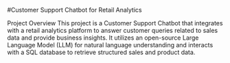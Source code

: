 #Customer Support Chatbot for Retail Analytics

Project Overview
This project is a Customer Support Chatbot that integrates with a retail analytics platform to answer customer queries related to sales data and provide business insights. It utilizes an open-source Large Language Model (LLM) for natural language understanding and interacts with a SQL database to retrieve structured sales and product data.
